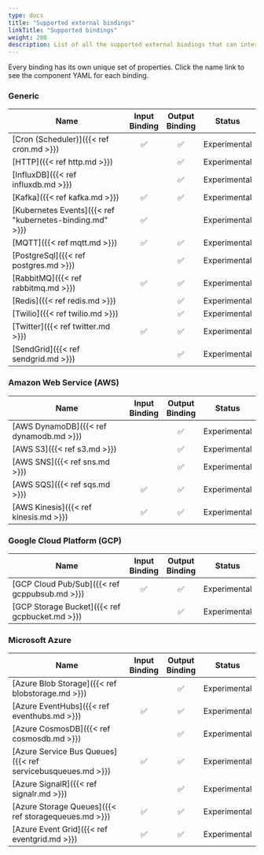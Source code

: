 ```yaml
---
type: docs
title: "Supported external bindings"
linkTitle: "Supported bindings"
weight: 200
description: List of all the supported external bindings that can interface with Dapr
---
```


Every binding has its own unique set of properties. Click the name link to see the component YAML for each binding.

### Generic

| Name | Input<br>Binding | Output<br>Binding | Status |
|------|:----------------:|:-----------------:|--------|
| [Cron (Scheduler)]({{< ref cron.md >}}) | ✅ | ✅ | Experimental |
| [HTTP]({{< ref http.md >}})           |    | ✅ | Experimental |
| [InfluxDB]({{< ref influxdb.md >}})       |    | ✅ | Experimental |
| [Kafka]({{< ref kafka.md >}})         | ✅ | ✅ | Experimental |
| [Kubernetes Events]({{< ref "kubernetes-binding.md" >}}) | ✅ |    | Experimental |
| [MQTT]({{< ref mqtt.md >}})           | ✅ | ✅ | Experimental |
| [PostgreSql]({{< ref postgres.md >}})       |    | ✅ | Experimental |
| [RabbitMQ]({{< ref rabbitmq.md >}})   | ✅ | ✅ | Experimental |
| [Redis]({{< ref redis.md >}})         |    | ✅ | Experimental |
| [Twilio]({{< ref twilio.md >}})       |    | ✅ | Experimental |
| [Twitter]({{< ref twitter.md >}})       | ✅ | ✅ | Experimental |
| [SendGrid]({{< ref sendgrid.md >}})       |    | ✅ | Experimental |


### Amazon Web Service (AWS)

| Name | Input<br>Binding | Output<br>Binding | Status |
|------|:----------------:|:-----------------:|--------|
| [AWS DynamoDB]({{< ref dynamodb.md >}}) |    | ✅ | Experimental |
| [AWS S3]({{< ref s3.md >}})             |    | ✅ | Experimental |
| [AWS SNS]({{< ref sns.md >}})           |    | ✅ | Experimental |
| [AWS SQS]({{< ref sqs.md >}})           | ✅ | ✅ | Experimental |
| [AWS Kinesis]({{< ref kinesis.md >}})   | ✅ | ✅ | Experimental |


### Google Cloud Platform (GCP)

| Name | Input<br>Binding | Output<br>Binding | Status |
|------|:----------------:|:-----------------:|--------|
| [GCP Cloud Pub/Sub]({{< ref gcppubsub.md >}})  | ✅ | ✅ | Experimental |
| [GCP Storage Bucket]({{< ref gcpbucket.md >}}) |     | ✅ | Experimental |

### Microsoft Azure

| Name | Input<br>Binding | Output<br>Binding | Status |
|------|:----------------:|:-----------------:|--------|
| [Azure Blob Storage]({{< ref blobstorage.md >}})            |    | ✅ | Experimental |
| [Azure EventHubs]({{< ref eventhubs.md >}})                 | ✅ | ✅ | Experimental |
| [Azure CosmosDB]({{< ref cosmosdb.md >}})                   |    | ✅ | Experimental |
| [Azure Service Bus Queues]({{< ref servicebusqueues.md >}}) | ✅ | ✅ | Experimental |
| [Azure SignalR]({{< ref signalr.md >}})                     |    | ✅ | Experimental |
| [Azure Storage Queues]({{< ref storagequeues.md >}})        | ✅ | ✅ | Experimental |
| [Azure Event Grid]({{< ref eventgrid.md >}})                | ✅ | ✅ | Experimental |